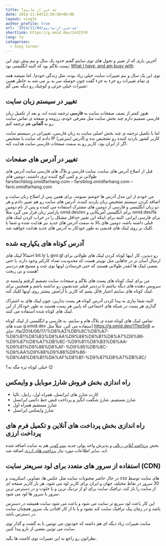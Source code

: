 ```yaml
---
title: چه خبر از سایتم؟
date: 2014-11-04T23:50:58+00:00
layout: single
author_profile: true
url: '2014/11/04/چه-خبر-از-سایتم'
shortlink: https://g.omid.dev/1n5I5Y0
lang: fa
categories: 
  - Cozy Corner
---
```

آخرین باری که از تغییر و تحول های توی سایتم گفتم حدود یک سال و نیم پیش توی این پست بلاگم بود که البته انگلیسی بود: [What I have, and am busy with](/2013/06/27/what-i-have-and-am-busy-with/ "What I have, and am busy with")

توی این یک سال و نیم تغییرات سایت خیلی زیاد بوده، مثل زندگی خودم!، اما نمیشه همه ی تمام تغییرات رو جزء به جزء گفت چون حوصله سر به بر می شه به خاطر همین تغییرات خیلی جزئی و کوچیک رو دیگه نمی گم:

تغییر در سیستم زبان سایت
------------------------

هنوز کمتر از نصف صفحات سایت به **فارسی** ترجمه شده اند، و بعد از تکمیل زبان فارسی تصمیم دارم چند بخش سایت مثل معرفی خودم، رزومه و صفحه ی تماس سایت رو به **آلمانی** هم ترجمه کنم.

اما با تکمیل ترجمه ی چند بخش اصلی سایت به زبان فارسی، تغییراتی در سیستم سایت دادم که سایت با تشخیص IP (آدرس اینترنتی) کاربر کشور بازدید کننده رو تشخیص بده و اگر از ایران بود، کاربر رو به سمت صفحات فارسی سایت هدایت کنه.

تغییر در آدرس های صفحات
-----------------------

قبل از اصلاح آدرس های سایت، سایت فارسی و بلاگ های فارسی سایت آدرس های طولانی تر و کمی گیج کننده تری داشتند، دومین های farsitechblog.omidfarhang.com – farsiblog.omidfarhang.com – farsi.omidfarhang.com

من خودم از این مدل آدرس ها خوشم نمیومد، برای همین پس از اصلاح زبان سایت و اضافه کردن سیستم تشخیص زبان بازدید کننده، آدرس های سایت رو هم تغییر دادم و هر دو زبان انگلیسی و فارسی از دومین های مشترک استفاده می کننده و پس از نام دومین پارامتر زبان قرار می گیرد مثلاً omid.dev/en برای انگلیسی آمریکایی و omid.dev/fa برای فارسی ایرانی. البته برای اینکه این تغییر حداقل مشکل را در خراب کردن لینک های قبلی داشته باشه، دومین های بالا به سمت آدرس های جدید نیز هدایت شده و شما با کلیک بر روی لینک های قدیمی به طور خودکار به آدرس های جدید هدایت خواهید شد.

آدرس کوتاه های یکپارچه شده
--------------------------

احتمالاً لینک های bit.ly یا goo.gl رو دیدین، کار اینها کوتاه کردن لینک های طولانی برای ارسال آسان تر در جاهایی مثل توییتر هست که محدودیت تعداد کارکتر وجود داره، یا حتی بعضی لینک ها انقدر طولانی هستند که حتی فرستادن اونها توی چت و مسیج هم دردسر هست و بی ریخت!

من برای لینک کوتاه های پست های بلاگم و صفحات سایت تصمیم گرفتم وابسته ی سرویس دهنده های دیگه نباشم تا دردسر فیلتر شدنشون رو نداشته باشم و همچنین برای لینک کوتاه های سایتم اعتبار قائل بشم که کاربر با آرامش بیشتر روی اونها کلیک کنه.

البته شما نیازی به پیدا کردن آدرس کوتاه هر پست ندارین، چون لینک های به اشتراک گذاری هر پست در شبکه های اجتماعی که پایین هر پست هستند به طور خودکار از این لینک های کوتاه شده استفاده می کنند.

تمامی لینک های کوتاه شده ی بلاگ هام و سایتم، به فارسی و انگلیسی از لینک کوتاه شده های g.omid.dev استفاده می کنن. مثلاً مثل https://g.omid.dev/1Tkp5n8 به جای: /fa/2014/06/17/%D8%A2%DB%8C%D8%A7-%D8%B1%D8%B3%D8%AA%D9%88%D8%B1%D8%A7%D9%86-%D9%87%D8%A7%DB%8C-%D9%81%D8%B3%D8%AA-%D9%81%D9%88%D8%AF-%D9%85%DB%8C-%D8%AA%D9%88%D9%86%D9%86-%D8%A8%D8%B1%DA%AF%D8%B1-%D9%87%D8%A7%DB%8C/

خیلی کوتاه تره مگه نه؟ 😉

راه اندازی بخش فروش شارژ موبایل و وایمکس
----------------------------------------

* کارت شارژ های ایرانسل، همراه اول، رایتل، تالیا
* شارژ مستقیم، شارژ شگفت انگیز و پرداخت قبض خط دائمی ایرانسل
* شارژ مستقیم همراه اول
* شارژ وایمکس ایرانسل

راه اندازی بخش پرداخت های آنلاین و تکمیل فرم های پرداخت ارزی
------------------------------------------------------------

بخش [پرداخت آنلاین ریالی](/fa/contact-me/payment-options/rials/) و پذیرش واحد پولی جدید [بیت کوین](/fa/contact-me/payment-options/bitcoin/) هم به سایت اضافه شده اند، سایر اطلاعات مورد نیاز [پرداخت های ارزی](/fa/contact-me/payment-options/payment-form/) اصافه شد.

استفاده از سرور های متعدد برای لود سریعتر سایت (CDN)
----------------------------------------------------

در حال حاضر محتویات سایت مثل عکس ها، تصاویر، اسکریپت و css های سایت توسط 30 سرور در نقاط مختلف جهان و ایران برای کاربر لود می شود، هر بار کاربر صفحه ای از سایت را باز کند، ترافیک سایت برای او از نزدیک ترین و یا خلوت و در دسترس ترین سرور یا سرور ها لود می شود.

این کار باعث لود سریع تر سایت می شود و باعث می شود سایت همیشه در دسترس یاشد و در زمان پیک ترافیک سایت کند نشود و یا با از کار افتادن یک سرور همچنان سایت در دسترس باشد.

سایت تغییرات زیاد دیگه ای هم داشته که خودتون می توننین با یه گشت و گذار توی سایت می تونین بعضی از نارو پیدا کنین.

نظراتون رو راجع به این تغییرات توی کامنت ها بگید.
